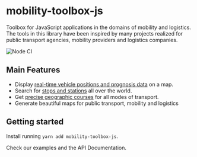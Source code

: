 # mobility-toolbox-js

Toolbox for JavaScript applications in the domains of mobility and logistics.
The tools in this library have been inspired by many projects realized for public transport agencies, mobility providers and logistics companies.

![Node CI](https://github.com/geops/mobility-toolbox-js/workflows/Node%20CI/badge.svg)

## Main Features
* Display [real-time vehicle positions and prognosis data](http://tracker.geops.ch/) on a map.
* Search for [stops and stations](https://maps2.trafimage.ch) all over the world.
* Get [precise geographic courses](https://geops.github.io/geops-routing-demo/) for all modes of transport.
* Generate beautiful maps for public transport, mobility and logistics

## Getting started
Install running `yarn add mobility-toolbox-js`.

Check our examples and the API Documentation.
